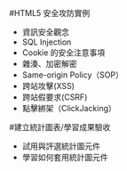 #HTML5 安全攻防實例 
  - 資訊安全觀念 
  - SQL Injection 
  - Cookie 的安全注意事項 
  - 雜湊、加密解密 
  - Same-origin Policy（SOP） 
  - 跨站攻擊(XSS) 
  - 跨站假要求(CSRF) 
  - 點擊綁架（ClickJacking）

#建立統計圖表/學習成果驗收 
  - 試用與評選統計圖元件 
  - 學習如何套用統計圖元件 